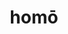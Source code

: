 ---
title: homō
meaning: person
ch: [fifteen, f3, f, ss, ss2, eighteen]
pos: nounthird
genitive: hominis
abbgender: m.
abbgender2: masc.
gender: masculine
declension: third
six: y
---